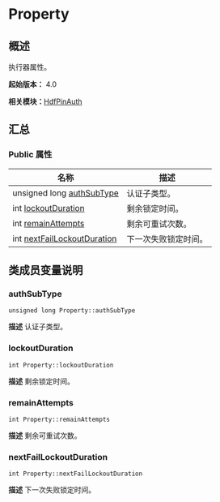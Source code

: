 # Property


## 概述

执行器属性。

**起始版本：** 4.0

**相关模块：**[HdfPinAuth](_hdf_pin_auth_v20.md)


## 汇总


### Public 属性

| 名称 | 描述 | 
| -------- | -------- |
| unsigned long [authSubType](#authsubtype) | 认证子类型。  | 
| int [lockoutDuration](#lockoutduration) | 剩余锁定时间。  | 
| int [remainAttempts](#remainattempts) | 剩余可重试次数。  | 
| int [nextFailLockoutDuration](#nextfaillockoutduration) | 下一次失败锁定时间。  | 


## 类成员变量说明


### authSubType

```
unsigned long Property::authSubType
```
**描述**
认证子类型。


### lockoutDuration

```
int Property::lockoutDuration
```
**描述**
剩余锁定时间。


### remainAttempts

```
int Property::remainAttempts
```
**描述**
剩余可重试次数。


### nextFailLockoutDuration

```
int Property::nextFailLockoutDuration
```
**描述**
下一次失败锁定时间。
